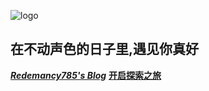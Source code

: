 ![logo](https://happymrli.github.io/2022/03/06/%E4%BA%91%E7%AB%AF%E5%9B%BE%E5%BA%93/%E5%9B%BE%E7%89%873.png)

## 在不动声色的日子里,遇见你真好

[***Redemancy785's Blog***](https://happymrli.github.io/)
[**开启探索之旅**](README.md)

<br>

<span id="busuanzi_container_site_pv" style='display:none'>
    👀 本站总访问量：<span id="busuanzi_value_site_pv"></span> 次
</span>
<span id="busuanzi_container_site_uv" style='display:none'>
    | 🚴‍♂️ 本站总访客数：<span id="busuanzi_value_site_uv"></span> 人
</span>

<br>
